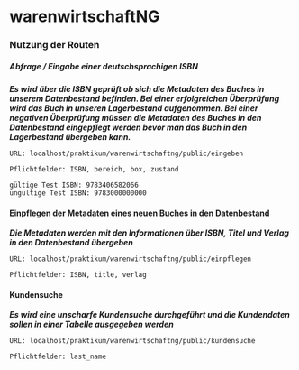 # warenwirtschaftNG

### Nutzung der Routen
##### Abfrage / Eingabe einer deutschsprachigen ISBN

***Es wird über die ISBN geprüft ob sich die Metadaten des Buches in unserem Datenbestand befinden.
Bei einer erfolgreichen Überprüfung wird das Buch in unseren Lagerbestand aufgenommen.
Bei einer negativen Überprüfung müssen die Metadaten des Buches in den Datenbestand eingepflegt werden bevor man das Buch in den Lagerbestand übergeben kann.***

    URL: localhost/praktikum/warenwirtschaftng/public/eingeben
    
    Pflichtfelder: ISBN, bereich, box, zustand

    gültige Test ISBN: 9783406582066
    ungültige Test ISBN: 9783000000000

#### Einpflegen der Metadaten eines neuen Buches in den Datenbestand
***Die Metadaten werden mit den Informationen über ISBN, Titel und Verlag in den Datenbestand übergeben***

    URL: localhost/praktikum/warenwirtschaftng/public/einpflegen
    
    Pflichtfelder: ISBN, title, verlag

#### Kundensuche
***Es wird eine unscharfe Kundensuche durchgeführt und die Kundendaten sollen in einer Tabelle ausgegeben werden***

    URL: localhost/praktikum/warenwirtschaftng/public/kundensuche
    
    Pflichtfelder: last_name

